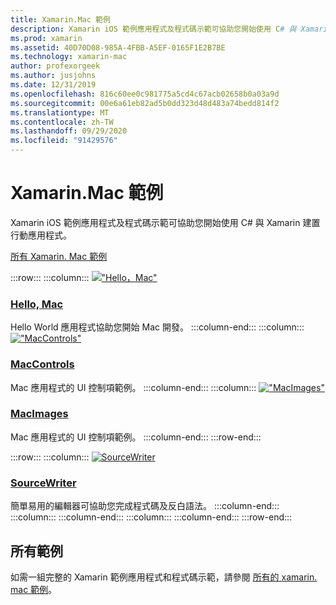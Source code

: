 ```yaml
---
title: Xamarin.Mac 範例
description: Xamarin iOS 範例應用程式及程式碼示範可協助您開始使用 C# 與 Xamarin 建置行動應用程式。
ms.prod: xamarin
ms.assetid: 40D70D08-985A-4FBB-A5EF-0165F1E2B7BE
ms.technology: xamarin-mac
author: profexorgeek
ms.author: jusjohns
ms.date: 12/31/2019
ms.openlocfilehash: 816c60ee0c981775a5cd4c67acb02658b0a03a9d
ms.sourcegitcommit: 00e6a61eb82ad5b0dd323d48d483a74bedd814f2
ms.translationtype: MT
ms.contentlocale: zh-TW
ms.lasthandoff: 09/29/2020
ms.locfileid: "91429576"
---
```

# <a name="xamarinmac-samples"></a>Xamarin.Mac 範例

Xamarin iOS 範例應用程式及程式碼示範可協助您開始使用 C# 與 Xamarin 建置行動應用程式。

[所有 Xamarin. Mac 範例](/samples/browse/?products=xamarin&term=Xamarin.Mac)

:::row:::
    :::column:::
[!["Hello，Mac"](images/hellomac.png)](/samples/xamarin/mac-samples/hello-mac/)

### <a name="hello-mac"></a>[Hello, Mac](/samples/xamarin/mac-samples/hello-mac/)

Hello World 應用程式協助您開始 Mac 開發。
    :::column-end:::
    :::column:::
[!["MacControls"](images/controls.png)](/samples/xamarin/mac-samples/maccontrols/)

### <a name="maccontrols"></a>[MacControls](/samples/xamarin/mac-samples/maccontrols/)

Mac 應用程式的 UI 控制項範例。
    :::column-end:::
    :::column:::
[!["MacImages"](images/images.png)](/samples/xamarin/mac-samples/macimages/)

### <a name="macimages"></a>[MacImages](/samples/xamarin/mac-samples/macimages/)

Mac 應用程式的 UI 控制項範例。
    :::column-end:::
:::row-end:::

:::row:::
    :::column:::
[![SourceWriter](images/sourcewriter.png)](/samples/xamarin/mac-samples/sourcewriter/)

### <a name="sourcewriter"></a>[SourceWriter](/samples/xamarin/mac-samples/sourcewriter/)

簡單易用的編輯器可協助您完成程式碼及反白語法。
    :::column-end:::
    :::column:::
    :::column-end:::
    :::column:::
    :::column-end:::
:::row-end:::

## <a name="all-samples"></a>所有範例

如需一組完整的 Xamarin 範例應用程式和程式碼示範，請參閱 [所有的 xamarin. mac 範例](/samples/browse/?products=xamarin&term=Xamarin.Mac)。
